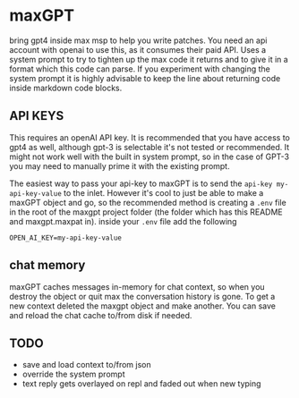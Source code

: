 # maxGPT

bring gpt4 inside max msp to help you write patches.
You need an api account with openai to use this, as it consumes their paid API.
Uses a system prompt to try to tighten up the max code it returns and to give it in a
format which this code can parse.
If you experiment with changing the system prompt it is highly advisable to keep the
line about returning code inside markdown code blocks.

## API KEYS

This requires an openAI API key. It is recommended that you have access to gpt4
as well, although gpt-3 is selectable it's not tested or recommended. It might not
work well with the built in system prompt, so in the case of GPT-3 you may need to
manually prime it with the existing prompt.

The easiest way to pass your api-key to maxGPT is to send the
`api-key my-api-key-value` to the inlet. However it's cool to just be able to
make a maxGPT object and go, so the recommended method is creating a `.env` file
in the root of the maxgpt project folder (the folder which has this README and
maxgpt.maxpat in). inside your `.env` file add the following

```env
OPEN_AI_KEY=my-api-key-value
```

## chat memory

maxGPT caches messages in-memory for chat context, so when you destroy the
object or quit max the conversation history is gone.
To get a new context deleted the maxgpt object and make another.
You can save and reload the chat cache to/from disk if needed.

## TODO

* save and load context to/from json
* override the system prompt
* text reply gets overlayed on repl and faded out when new typing
